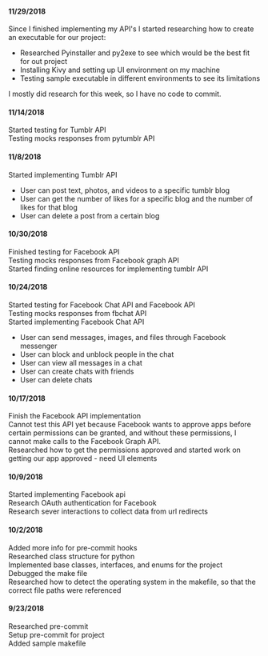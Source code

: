 #### 11/29/2018
Since I finished implementing my API's I started researching how to create an executable for our project:  
* Researched Pyinstaller and py2exe to see which would be the best fit for out project
* Installing Kivy and setting up UI environment on my machine
* Testing sample executable in different environments to see its limitations

I mostly did research for this week, so I have no code to commit.

#### 11/14/2018
Started testing for Tumblr API  
Testing mocks responses from pytumblr API  

#### 11/8/2018
Started implementing Tumblr API
* User can post text, photos, and videos to a specific tumblr blog
* User can get the number of likes for a specific blog and the number of likes for that blog
* User can delete a post from a certain blog

#### 10/30/2018
Finished testing for Facebook API  
Testing mocks responses from Facebook graph API  
Started finding online resources for implementing tumblr API  

#### 10/24/2018  
Started testing for Facebook Chat API and Facebook API  
Testing mocks responses from fbchat API  
Started implementing Facebook Chat API
* User can send messages, images, and files through Facebook messenger
* User can block and unblock people in the chat
* User can view all messages in a chat
* User can create chats with friends
* User can delete chats  


#### 10/17/2018  
Finish the Facebook API implementation  
Cannot test this API yet because Facebook wants to approve apps before certain permissions can be granted, and without these permissions, I cannot make calls to the Facebook Graph API.  
Researched how to get the permissions approved and started work on getting our app approved - need UI elements  

#### 10/9/2018
Started implementing Facebook api  
Research OAuth authentication for Facebook  
Research sever interactions to collect data from url redirects  

#### 10/2/2018
Added more info for pre-commit hooks  
Researched class structure for python  
Implemented base classes, interfaces, and enums for the project  
Debugged the make file  
Researched how to detect the operating system in the makefile, so that the correct file paths were referenced  

#### 9/23/2018
Researched pre-commit  
Setup pre-commit for project  
Added sample makefile  
